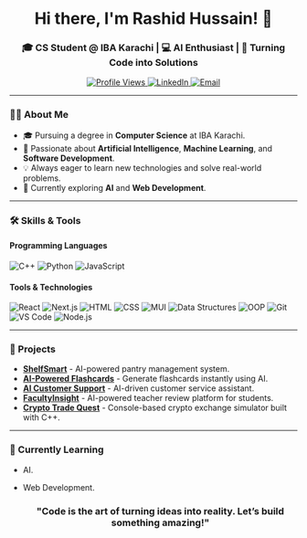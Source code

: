 
<h1 align="center">Hi there, I'm Rashid Hussain! 👋</h1>
<h3 align="center">🎓 CS Student @ IBA Karachi | 💻 AI Enthusiast | 🚀 Turning Code into Solutions</h3>

<p align="center">
  <a href="https://github.com/RH29152">
    <img src="https://komarev.com/ghpvc/?username=your-username&label=Profile%20Views&color=blue&style=flat" alt="Profile Views" />
  </a>
  <a href="www.linkedin.com/in/rashid-hussain-a59a562a2">
    <img src="https://img.shields.io/badge/LinkedIn-Connect-blue?style=flat&logo=linkedin" alt="LinkedIn" />
  </a>
  <a href="mailto:rh561919@gmail.com">
    <img src="https://img.shields.io/badge/Email-Reach%20Out-red?style=flat&logo=gmail" alt="Email" />
  </a>
</p>

---

### **👨‍💻 About Me**
- 🎓 Pursuing a degree in **Computer Science** at IBA Karachi.
- 🤖 Passionate about **Artificial Intelligence**, **Machine Learning**, and **Software Development**.
- 💡 Always eager to learn new technologies and solve real-world problems.
- 🌱 Currently exploring **AI** and **Web Development**.

---
### **🛠️ Skills & Tools**
#### **Programming Languages**
![C++](https://img.shields.io/badge/C++-00599C?style=for-the-badge&logo=c%2B%2B&logoColor=white)
![Python](https://img.shields.io/badge/Python-3776AB?style=for-the-badge&logo=python&logoColor=white)
![JavaScript](https://img.shields.io/badge/JavaScript-F7DF1E?style=for-the-badge&logo=javascript&logoColor=black)

#### **Tools & Technologies**
![React](https://img.shields.io/badge/React-61DAFB?style=for-the-badge&logo=react&logoColor=black)
![Next.js](https://img.shields.io/badge/Next.js-000000?style=for-the-badge&logo=next.js&logoColor=white)
![HTML](https://img.shields.io/badge/HTML-E34F26?style=for-the-badge&logo=html5&logoColor=white)
![CSS](https://img.shields.io/badge/CSS-1572B6?style=for-the-badge&logo=css3&logoColor=white)
![MUI](https://img.shields.io/badge/MUI-007FFF?style=for-the-badge&logo=mui&logoColor=white)
![Data Structures](https://img.shields.io/badge/Data%20Structures-FF6F00?style=for-the-badge&logo=java&logoColor=white)
![OOP](https://img.shields.io/badge/OOP-4A90E2?style=for-the-badge&logo=java&logoColor=white)
![Git](https://img.shields.io/badge/Git-F05032?style=for-the-badge&logo=git&logoColor=white)
![VS Code](https://img.shields.io/badge/VS%20Code-007ACC?style=for-the-badge&logo=visual-studio-code&logoColor=white)
![Node.js](https://img.shields.io/badge/Node.js-339933?style=for-the-badge&logo=node.js&logoColor=white)

---

### **🚀 Projects**
- **[ShelfSmart](https://shelf-smart-beta.vercel.app/)** - AI-powered pantry management system.
- **[AI-Powered Flashcards](https://ai-flashcards-liart.vercel.app/)** - Generate flashcards instantly using AI.
- **[AI Customer Support](https://ai-customer-support-lilac.vercel.app/)** - AI-driven customer service assistant.
- **[FacultyInsight](https://ai-teacher-reviews.vercel.app/)** - AI-powered teacher review platform for students.
- **[Crypto Trade Quest](https://github.com/RH29152/Crypto-Trade-Quest-A-crypto-Currency-Exchange-Simulator-)** - Console-based crypto exchange simulator built with C++.

---

### **🌱 Currently Learning**
- AI.
- Web Development.

  <h3 align="center">"Code is the art of turning ideas into reality. Let’s build something amazing!"</h3>
